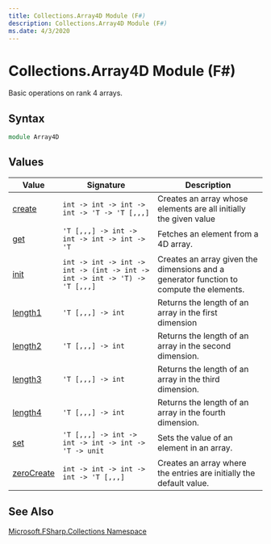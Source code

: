 ```yaml
---
title: Collections.Array4D Module (F#)
description: Collections.Array4D Module (F#)
ms.date: 4/3/2020
---
```


# Collections.Array4D Module (F#)

Basic operations on rank 4 arrays.

## Syntax

```fsharp
module Array4D
```

## Values

|Value|Signature|Description|
|-----|---------|-----------|
|[create](array4d.create['t]-function.md)|`int -> int -> int -> int -> 'T -> 'T [,,,]`|Creates an array whose elements are all initially the given value|
|[get](array4d.get['t]-function.md)|`'T [,,,] -> int -> int -> int -> int -> 'T`|Fetches an element from a 4D array.|
|[init](array4d.init['t]-function.md)|`int -> int -> int -> int -> (int -> int -> int -> int -> 'T) -> 'T [,,,]`|Creates an array given the dimensions and a generator function to compute the elements.|
|[length1](array4d.length1['t]-function.md)|`'T [,,,] -> int`|Returns the length of an array in the first dimension|
|[length2](array4d.length2['t]-function.md)|`'T [,,,] -> int`|Returns the length of an array in the second dimension.|
|[length3](array4d.length3['t]-function.md)|`'T [,,,] -> int`|Returns the length of an array in the third dimension.|
|[length4](array4d.length4['t]-function.md)|`'T [,,,] -> int`|Returns the length of an array in the fourth dimension.|
|[set](array4d.set['t]-function.md)|`'T [,,,] -> int -> int -> int -> int -> 'T -> unit`|Sets the value of an element in an array.|
|[zeroCreate](array4d.zerocreate['t]-function.md)|`int -> int -> int -> int -> 'T [,,,]`|Creates an array where the entries are initially the default value.|

## See Also
[Microsoft.FSharp.Collections Namespace](Microsoft.FSharp.Collections-Namespace.md)

